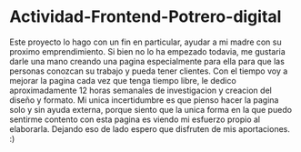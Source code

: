 # Actividad-Frontend-Potrero-digital
Este proyecto lo hago con un fin en particular, ayudar a mi madre con su proximo emprendimiento. Si bien no lo ha empezado todavia, me gustaria darle una mano creando una pagina especialmente para ella para que las personas conozcan su trabajo y pueda tener clientes.
Con el tiempo voy a mejorar la pagina cada vez que tenga tiempo libre, le dedico aproximadamente 12 horas semanales de investigacion y creacion del diseño y formato.
Mi unica incertidumbre es que pienso hacer la pagina solo y sin ayuda externa, porque siento que la unica forma en la que puedo sentirme contento con esta pagina es viendo mi esfuerzo propio al elaborarla.
Dejando eso de lado espero que disfruten de mis aportaciones. :)
